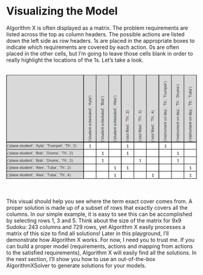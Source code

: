 # Visualizing the Model

Algorithm X is often displayed as a matrix. The problem requirements are listed across the top as column headers. The possible actions are listed down the left side as row headers. 1s are placed in the appropriate boxes to indicate which requirements are covered by each action. 0s are often placed in the other cells, but I’m going to leave those cells blank in order to really highlight the locations of the 1s. Let’s take a look.
<BR><BR>

![Mrs. Knuth](Knuth.png)

<BR><BR>
This visual should help you see where the term exact cover comes from. A proper solution is made up of a subset of rows that exactly covers all the columns. In our simple example, it is easy to see this can be accomplished by selecting rows 1, 3 and 5.
Think about the size of the matrix for 9x9 Sudoku: 243 columns and 729 rows, yet Algorithm X easily processes a matrix of this size to find all solutions! Later in this playground, I’ll demonstrate how Algorithm X works. For now, I need you to trust me. If you can build a proper model (requirements, actions and mapping from actions to the satisfied requirements), Algorithm X will easily find all the solutions.
In the next section, I’ll show you how to use an out-of-the-box AlgorithmXSolver to generate solutions for your models.
